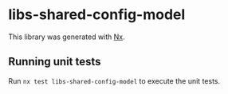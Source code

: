 # libs-shared-config-model

This library was generated with [Nx](https://nx.dev).

## Running unit tests

Run `nx test libs-shared-config-model` to execute the unit tests.
